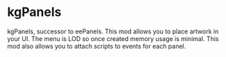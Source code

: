 # kgPanels

kgPanels, successor to eePanels. This mod allows you to place artwork in your UI. The menu is LOD so once created memory usage is minimal. This mod also allows you to attach scripts to events for each panel.
